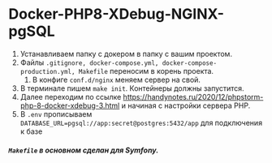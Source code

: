 # Docker-PHP8-XDebug-NGINX-pgSQL

1. Устанавливаем папку с докером в папку с вашим проектом.
2. Файлы `.gitignore, docker-compose.yml, docker-compose-production.yml, Makefile` переносим в корень проекта.
    1. В конфиге `conf.d/nginx` меняем сервер на свой.
3. В терминале пишем `make init`. Контейнеры должны запустится.
4. Далее переходим по ссылке https://handynotes.ru/2020/12/phpstorm-php-8-docker-xdebug-3.html и начиная с настройки сервера PHP.
5. В `.env` прописываем `DATABASE_URL=pgsql://app:secret@postgres:5432/app` для подключения к базе

###### **_`Makefile` в основном сделан для Symfony._**